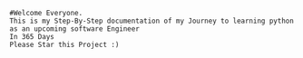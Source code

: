     #Welcome Everyone.
    This is my Step-By-Step documentation of my Journey to learning python as an upcoming software Engineer
    In 365 Days
    Please Star this Project :)
